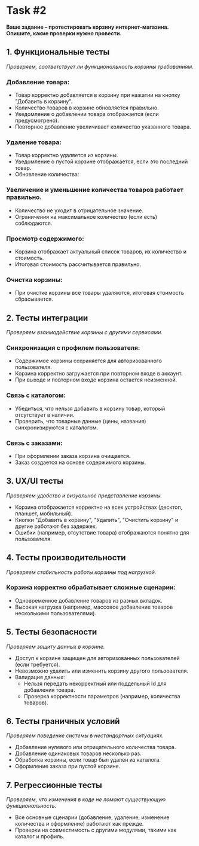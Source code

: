 # Task #2
**Ваше задание – протестировать корзину интернет-магазина. Опишите, какие проверки нужно провести.**


## 1. Функциональные тесты
*Проверяем, соответствует ли функциональность корзины требованиям.*
### Добавление товара:
 - Товар корректно добавляется в корзину при нажатии на кнопку "Добавить в корзину".
 - Количество товаров в корзине обновляется правильно.
 - Уведомление о добавлении товара отображается (если предусмотрено).
 - Повторное добавление увеличивает количество указанного товара.
### Удаление товара:
 - Товар корректно удаляется из корзины.
 - Уведомление о пустой корзине отображается, если это последний товар.
 - Обновление количества:
### Увеличение и уменьшение количества товаров работает правильно.
 - Количество не уходит в отрицательное значение.
 - Ограничения на максимальное количество (если есть) соблюдаются.
### Просмотр содержимого:
 - Корзина отображает актуальный список товаров, их количество и стоимость.
 - Итоговая стоимость рассчитывается правильно.
### Очистка корзины:
 - При очистке корзины все товары удаляются, итоговая стоимость сбрасывается.


## 2. Тесты интеграции
*Проверяем взаимодействие корзины с другими сервисами.*
### Синхронизация с профилем пользователя:
 - Содержимое корзины сохраняется для авторизованного пользователя.
 - Корзина корректно загружается при повторном входе в аккаунт.
 - При выходе и повторном входе корзина остается неизменной.
### Связь с каталогом:
 - Убедиться, что нельзя добавить в корзину товар, который отсутствует в наличии.
 - Проверить, что товарные данные (цены, названия) синхронизируются с каталогом.
### Связь с заказами:
 - При оформлении заказа корзина очищается.
 - Заказ создается на основе содержимого корзины.


## 3. UX/UI тесты
*Проверяем удобство и визуальное представление корзины.*

 - Корзина отображается корректно на всех устройствах (десктоп, планшет, мобильный).
 - Кнопки "Добавить в корзину", "Удалить", "Очистить корзину" и другие работают без задержек.
 - Ошибки (например, отсутствие товара) отображаются понятно для пользователя.


## 4. Тесты производительности
*Проверяем стабильность работы корзины под нагрузкой.*

### Корзина корректно обрабатывает сложные сценарии:
 - Одновременное добавление товаров из разных вкладок.
 - Высокая нагрузка (например, массовое добавление товаров несколькими пользователями).


## 5. Тесты безопасности
*Проверяем защиту данных в корзине.*

 - Доступ к корзине защищен для авторизованных пользователей (если требуется).
 -  Невозможно удалить или изменить корзину другого пользователя.
 -  Валидация данных:
	 - Нельзя передать некорректный или поддельный Id для добавления товара.
	 - Проверка корректности параметров (например, количества товаров).


## 6. Тесты граничных условий
*Проверяем поведение системы в нестандартных ситуациях.*

 - Добавление нулевого или отрицательного количества товара.
 - Добавление одинаковых товаров несколько раз.
 - Обработка корзины, если товар был удален из каталога.
 - Оформление заказа при пустой корзине.


## 7. Регрессионные тесты
*Проверяем, что изменения в коде не ломают существующую функциональность.*

 - Все основные сценарии (добавление, удаление, изменение количества и оформление) работают как прежде.
 - Проверки на совместимость с другими модулями, такими как каталог и профиль.
